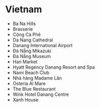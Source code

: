 # Vietnam
* Ba Na Hills
* Brasserie
* Cộng Cà Phê
* Da Nang Cathedral
* Danang International Airport
* Đà Nẵng Mikazuki
* Đà Nẵng Museum
* Han Market
* Hyatt Regency Danang Resort and Spa
* Nami Beach Club
* Nhà hàng Madame Lân
* Osteria Al Mare
* The Blue Restaurant
* Wink Hotel Danang Centre
* Xanh House
